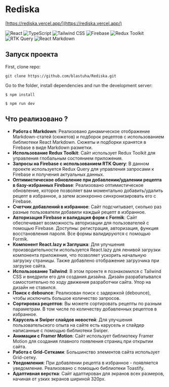 # Rediska

[https://rediska.vercel.app/](https://rediska.vercel.app/)

![React](https://img.shields.io/badge/-React-61DAFB?style=for-the-badge&logo=react&logoColor=white)
![TypeScript](https://img.shields.io/badge/-TypeScript-007ACC?style=for-the-badge&logo=typescript&logoColor=white)
![Tailwind CSS](https://img.shields.io/badge/-Tailwind%20CSS-38B2AC?style=for-the-badge&logo=tailwind-css&logoColor=white)
![Firebase](https://img.shields.io/badge/-Firebase-FFCA28?style=for-the-badge&logo=firebase&logoColor=black)
![Redux Toolkit](https://img.shields.io/badge/-Redux%20Toolkit-764ABC?style=for-the-badge&logo=redux&logoColor=white)
![RTK Query](https://img.shields.io/badge/-RTK%20Query-4B32C3?style=for-the-badge&logo=redux&logoColor=white)
![React Markdown](https://img.shields.io/badge/-React%20Markdown-000000?style=for-the-badge)

## Запуск проекта

First, clone repo:

`git clone https://github.com/blastuha/Rediska.git`

Go to the folder, install dependencies and run the development server:

```
$ npm install

$ npm run dev

```

## Что реализовано ?

- **Работа с Markdown**: Реализовано динамическое отображение Markdown-статей (сюжетов) и подборок рецептов с использованием библиотеки React Markdown. Сюжеты и подборки хранятся в Firebase в виде Markdown разметки.
- **Использование Redux Toolkit**: Сайт использует Redux Toolkit для управления глобальным состоянием приложения.
- **Запросы на Firebase с использованием RTK Query**: В данном проекте используется Redux Query для управления запросами к Firebase и получения актуальных данных.
- **Оптимистическое обновление при добавлении/удалении рецепта в базу-избранных Firebase**: Реализовано оптимистическое обновление, которое позволяет вам моментально добавить/удалить рецепт в избранное, а затем асинхронно синхронизировать его с Firebase.
- **Счетчик добавлений в избранное**: Сайт подсчитывает, сколько раз разные пользователи добавили каждый рецепт в избранное.
- **Авторизация Firebase и валидация форм с Formik**: Сайт обеспечивает возможность авторизации для пользователей с помощью Firebase. Доступны: регистрация, авторизация, функция восстановления пароля. Все формы валидируются с помощью Formik.
- **Компонент React.lazy и Заглушка**: Для улучшения производительности используется React.lazy для ленивой загрузки компонента приложения, что позволяет ускорить начальную загрузку страницы. Также добавлено отображение загрузчика при загрузке сайта.
- **Использование Tailwind**: В этом проекте я познакомился с Tailwind CSS и внедрили его для создания дизайна. Дизайн разрабатывался самостоятельно по ходу движения разработчки сайта. Упор на дизайн не ставился.
- **Поиск с debounce**: Реализован поиск с задержкой (debounce), чтобы исключить большое количество запросов.
- **Сортировка рецептов**: Вы можете сортировать рецепты по разным параметрам. В том числе по количеству добавленных рецептов в избранное.
- **Карусель и Swiper слайдов новостей**: Для улучшения пользовательского опыта на сайте есть карусель и слайдер написанные с помощью библиотеки Swiper.
- **Анимации с Framer Motion**: Сайт использует библиотеку Framer Motion для создания плавного появления страниц при открытии сайта.
- **Работа с Grid-Сетками**: Большинство элементов сайта использует Grid-сетку.
- **Уведомления**: При добавлении рецепта в избранное - появляется уведомление. Реализовано с помощью библиотеки Toastify.
- **Адаптивная верстка**: Сайт адаптирован для экранов всех размеров, начиная от узких экранов шириной 320px.
